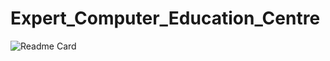# Expert_Computer_Education_Centre
![Readme Card](https://github-readme-stats.vercel.app/api/pin/?username=chidambarjoshi&repo=Expert_Computer_Education_Centre&theme=dark)
